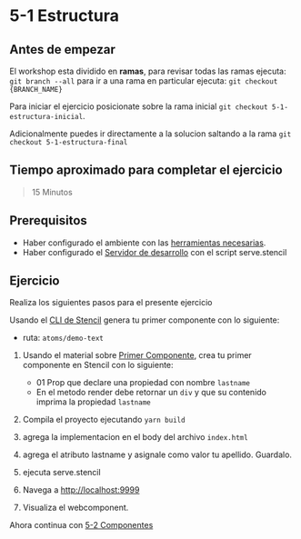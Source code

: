 # 5-1 Estructura

## Antes de empezar

El workshop esta dividido en **ramas**, para revisar todas las ramas ejecuta: `git branch --all`
para ir a una rama en particular ejecuta: `git checkout {BRANCH_NAME}`

Para iniciar el ejercicio posicionate sobre la rama inicial `git checkout 5-1-estructura-inicial`.

Adicionalmente puedes ir directamente a la solucion saltando a la rama `git checkout 5-1-estructura-final`

## Tiempo aproximado para completar el ejercicio

> 15 Minutos

## Prerequisitos

- Haber configurado el ambiente con las [herramientas necesarias](../0-configuracion/0-configuracion-del-ambiente.md).
- Haber configurado el [Servidor de desarrollo](../4-herramientas/4-4-http-server.md) con el script serve.stencil

## Ejercicio

Realiza los siguientes pasos para el presente ejercicio

Usando el [CLI de Stencil](../1-stencil/1-6-CLI.md) genera tu primer componente con lo siguiente:

- ruta: `atoms/demo-text`

1. Usando el material sobre [Primer Componente](../1-stencil/1-5-primer-componente.md), crea tu primer componente en Stencil con lo siguiente:

   - 01 Prop que declare una propiedad con nombre `lastname`
   - En el metodo render debe retornar un `div` y que su contenido imprima la propiedad `lastname`

2. Compila el proyecto ejecutando `yarn build`

3. agrega la implementacion en el body del archivo `index.html`

4. agrega el atributo lastname y asignale como valor tu apellido. Guardalo.

5. ejecuta serve.stencil

6. Navega a [http://localhost:9999](http://localhost:9999)

7. Visualiza el webcomponent.

Ahora continua con [5-2 Componentes](5-2-componentes.md)
